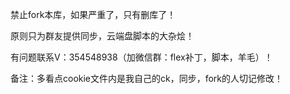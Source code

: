 禁止fork本库，如果严重了，只有删库了！

原则只为群友提供同步，云端盘脚本的大杂烩！

有问题联系V：354548938（加微信群：flex补丁，脚本，羊毛）！


备注：多看点cookie文件内是我自己的ck，同步，fork的人切记修改！
